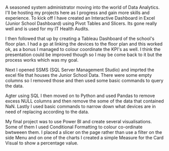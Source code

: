 A seasoned system administrator moving into the world of Data Analytics.  I'll be hosting my projects here as I progress and gain more skills and experience.
To kick off I have created an Interactive Dashboard in Excel (Junior School Dashboard) using Pivot Tables and Slicers.  Its gone really well and is used for my IT Health Audits.

I then followed that up by creating a Tableau Dashboard of the school's floor plan.  I had a go at linking the devices to the floor plan and this worked ok, as a bonus I managed to colour coordinate the KPI's as well.  I think the presentation could be improved though so I may be come back to it but the process works which was my goal.

Next I opened SSMS (SQL Server Management Studio) and imprted the excel file that houses the Junior School Data.  There were some empty columns so I removed those and then used some basic commands to query the data.

Agter using SQL I then moved on to Python and used Pandas to remove excess NULL columns and then remove the some of the data that contained NaN.  Lastly I used basic commands to narrow down what devices are in need of replacing according to the data.

My final project was to use Power BI and create several visualisations.  Some of them I used Conditional Formatting to colour co-ordinate bwtweeen them.  I placed a slicer on the page rather than use a filter on the side Menu and on one of the charts I created a simple Measure for the Card Visual to show a percentage value.
